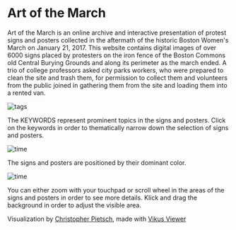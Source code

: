 # Art of the March

Art of the March is an online archive and interactive presentation of protest signs and posters collected in the aftermath of the historic Boston Women's March on January 21, 2017. This website contains digital images of over 6000 signs placed by protesters on the iron fence of the Boston Commons old Central Burying Grounds and along its perimeter as the march ended. A trio of college professors asked city parks workers, who were prepared to clean the site and trash them, for permission to collect them and volunteers from the public joined in gathering them from the site and loading them into a rented van.

![tags](img/infobar_tags_b.svg)

The KEYWORDS represent prominent topics in the signs and posters. Click on the keywords in order to thematically narrow down the selection of signs and posters.

![time](img/infobar_time_b.svg)

The signs and posters are positioned by their dominant color.

![time](img/infobar_scroll_b.svg)

You can either zoom with your touchpad or scroll wheel in the areas of the signs and posters in order to see more details. Klick and drag the background in order to adjust the visible area.

Visualization by [Christopher Pietsch](https://www.chrispie.com), made with [Vikus Viewer](https://vikusviewer.fh-potsdam.de)